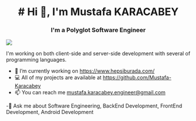 <h1 align="center"># Hi 👋, I'm Mustafa KARACABEY </h1>

<h3 align="center">
I'm a Polyglot Software Engineer
</h3>

![](https://komarev.com/ghpvc/?username=Mustafa-Karacabey&color=green&style=plastic)

I'm working on both client-side and server-side development with several of programming languages.


- 🔭 I’m currently working on https://www.hepsiburada.com/
- 💻 All of my projects are available at https://github.com/Mustafa-Karacabey
- 📫 You can reach me mustafa.karacabey.engineer@gmail.com

-💬 Ask me about Software Engineering, BackEnd Development, FrontEnd Development, Android Development


<!---
Mustafa-Karacabey/Mustafa-Karacabey is a ✨ special ✨ repository because its `README.md` (this file) appears on your GitHub profile.
You can click the Preview link to take a look at your changes.
--->
